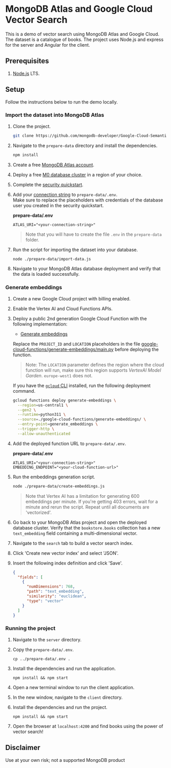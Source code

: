 # MongoDB Atlas and Google Cloud Vector Search

This is a demo of vector search using MongoDB Atlas and Google Cloud. The dataset is a catalogue of books. The project uses Node.js and express for the server and Angular for the client.

## Prerequisites

1. [Node.js](https://nodejs.org/) LTS.

## Setup

Follow the instructions below to run the demo locally.

### Import the dataset into MongoDB Atlas

1. Clone the project.

   ```sh
   git clone https://github.com/mongodb-developer/Google-Cloud-Semantic-Search
   ```

1. Navigate to the `prepare-data` directory and install the dependencies.

   ```sh
   npm install
   ```

1. Create a free [MongoDB Atlas account](https://www.mongodb.com/try?utm_campaign=devrel&utm_source=cross-post&utm_medium=cta&utm_content=gc-vector-search-demo&utm_term=stanimira.vlaeva).

1. Deploy a free [M0 database cluster](https://www.mongodb.com/docs/atlas/tutorial/deploy-free-tier-cluster/?utm_campaign=devrel&utm_source=cross-post&utm_medium=cta&utm_content=gc-vector-search-demo&utm_term=stanimira.vlaeva) in a region of your choice.

1. Complete the [security quickstart](https://www.mongodb.com/docs/atlas/security/quick-start/?utm_campaign=devrel&utm_source=cross-post&utm_medium=cta&utm_content=gc-vector-search-demo&utm_term=stanimira.vlaeva).

1. Add your [connection string](https://www.mongodb.com/docs/atlas/tutorial/connect-to-your-cluster/?utm_campaign=devrel&utm_source=cross-post&utm_medium=cta&utm_content=gc-vector-search-demo&utm_term=stanimira.vlaeva) to `prepare-data/.env`.  
   Make sure to replace the placeholders with credentials of the database user you created in the security quickstart.

   **prepare-data/.env**

   ```
   ATLAS_URI="<your-connection-string>"
   ```

   > Note that you will have to create the file `.env` in the `prepare-data` folder.

1. Run the script for importing the dataset into your database.

   ```sh
   node ./prepare-data/import-data.js
   ```

1. Navigate to your MongoDB Atlas database deployment and verify that the data is loaded successfully.

### Generate embeddings

1. Create a new Google Cloud project with billing enabled.

1. Enable the Vertex AI and Cloud Functions APIs.

1. Deploy a public 2nd generation Google Cloud Function with the following implementation:

   - [Generate embeddings](./google-cloud-functions/generate-embeddings/)

   Replace the `PROJECT_ID` and `LOCATION` placeholders in the file [google-cloud-functions/generate-embeddings/main.py](google-cloud-functions/generate-embeddings/main.py) before deploying the function.

   > Note: The `LOCATION` parameter defines the region where the cloud function will run, make sure this region supports _VertexAI Model Garden_. `europe-west1` does not.

   If you have the [`gcloud` CLI](https://cloud.google.com/sdk/docs/install) installed, run the following deployment command.

   ```sh
   gcloud functions deploy generate-embeddings \
     --region=us-central1 \
     --gen2 \
     --runtime=python311 \
     --source=./google-cloud-functions/generate-embeddings/ \
     --entry-point=generate_embeddings \
     --trigger-http \
     --allow-unauthenticated
   ```

1. Add the deployed function URL to `prepare-data/.env`.

   **prepare-data/.env**

   ```
   ATLAS_URI="<your-connection-string>"
   EMBEDDING_ENDPOINT="<your-cloud-function-url>"
   ```

1. Run the embeddings generation script.

   ```sh
   node ./prepare-data/create-embeddings.js
   ```

   > Note that Vertex AI has a limitation for generating 600 embeddings per minute. If you're getting 403 errors, wait for a minute and rerun the script. Repeat until all documents are 'vectorized'.

1. Go back to your MongoDB Atlas project and open the deployed database cluster. Verify that the `bookstore.books` collection has a new `text_embedding` field containing a multi-dimensional vector.

1. Navigate to the `search` tab to build a vector search index.

1. Click 'Create new vector index' and select 'JSON'.

1. Insert the following index definition and click 'Save'.

   ```json
   {
     "fields": [
       {
         "numDimensions": 768,
         "path": "text_embedding",
         "similarity": "euclidean",
         "type": "vector"
       }
     ]
   }
   ```

### Running the project

1. Navigate to the `server` directory.

1. Copy the `prepare-data/.env`.

   ```
   cp ../prepare-data/.env .
   ```

1. Install the dependencies and run the application.

   ```
   npm install && npm start
   ```

1. Open a new terminal window to run the client application.

1. In the new window, navigate to the `client` directory.

1. Install the dependencies and run the project.

   ```
   npm install && npm start
   ```

1. Open the browser at `localhost:4200` and find books using the power of vector search!

## Disclaimer

Use at your own risk; not a supported MongoDB product
